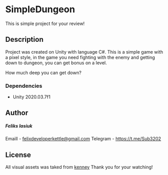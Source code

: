 # SimpleDungeon

This is simple project for your review!

## Description
Project was created on Unity with language C#. This is a simple game with a pixel style, in the game you need fighting with the enemy and getting down to dungeon, you can get bonus on a level.   

How much deep you can get down? 

### Dependencies
* Unity 2020.03.7f1 

## Author

##### Feliks Iasiuk

Emaill - felixdeveloperkettle@gmail.com
Telegram - https://t.me/Sub3202


## License

All visual assets was taked from [kenney](https://kenney.nl)
Thank you for your watching! 
